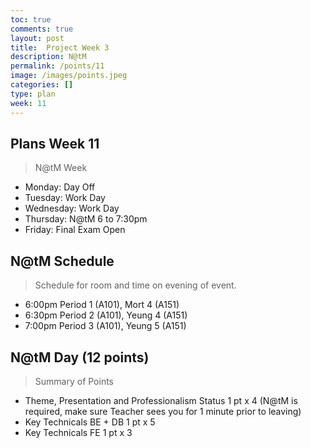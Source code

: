 ```yaml
---
toc: true
comments: true
layout: post
title:  Project Week 3
description: N@tM
permalink: /points/11
image: /images/points.jpeg
categories: []
type: plan
week: 11
---
```


## Plans Week 11
> N@tM Week
- Monday: Day Off
- Tuesday: Work Day
- Wednesday: Work Day
- Thursday: N@tM 6 to 7:30pm
- Friday: Final Exam Open
## N@tM Schedule
> Schedule for room and time on evening of event.
- 6:00pm Period 1 (A101), Mort 4 (A151)
- 6:30pm Period 2 (A101), Yeung 4 (A151)
- 7:00pm Period 3 (A101), Yeung 5 (A151)
## N@tM Day (12 points)
> Summary of Points
- Theme, Presentation and Professionalism Status 1 pt x 4  (N@tM is required, make sure Teacher sees you for 1 minute prior to leaving)
- Key Technicals BE + DB 1 pt x 5
- Key Technicals FE 1 pt x 3